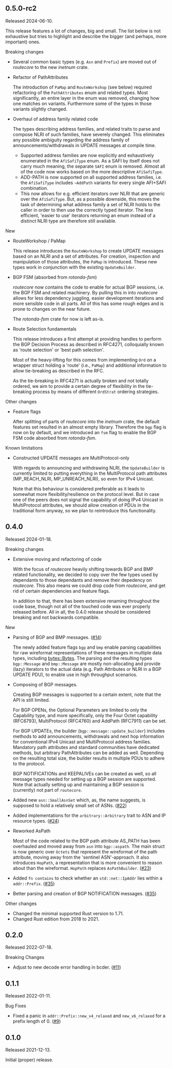 ## 0.5.0-rc2

Released 2024-06-10.

This release features a lot of changes, big and small. The list below is not
exhaustive but tries to highlight and describe the bigger (and perhaps, more
important) ones.


Breaking changes

* Several common basic types (e.g. `Asn` and `Prefix`) are moved out of
  _routecore_ to the new _inetnum_ crate.
 
* Refactor of PathAttributes 

  The introduction of `PaMap` and `RouteWorkshop` (see below) required refactoring
  of the `PathAttributes` enum and related types. Most significantly, an entire
  layer in the enum was removed, changing how one matches on variants.
  Furthermore some of the types in those variants slightly changed.
 
* Overhaul of address family related code
  
  The types describing address families, and related traits to parse and compose
  NLRI of such families, have severely changed. This eliminates any possible
  ambiguity regarding the address family of announcements/withdrawals in UPDATE
  messages at compile time. 
 
    * Supported address families are now explicitly and exhaustively enumerated
      in the `AfiSafiType` enum.  As a SAFI by itself does not carry much meaning,
      the separate `SAFI` enum is removed. Almost all of the code now works
      based on the more descriptive `AfiSafiType`.
    * ADD-PATH is now supported on all supported address families, i.e. the
      `AfiSafiType` includes `~AddPath` variants for every single AFI+SAFI
      combination. 
    * This now allows for e.g. efficient iterators over NLRI that are generic
      over the `AfiSafiType`.
      But, as a possible downside, this moves the task of determining what
      address family a set of NLRI holds to the caller in order to then use the
      correctly typed iterator. The less efficient, 'easier to use' iterators
      returning an enum instead of a distinct NLRI type are therefore still
      available.

New

* RouteWorkshop / PaMap

  This release introduces the `RouteWorkshop` to create UPDATE messages based on
  an NLRI and a set of attributes. For creation, inspection and manipulation of
  those attributes, the `PaMap` is introduced. These new types work in
  conjunction with the existing `UpdateBuilder`.
 
* BGP FSM (absorbed from _rotonda-fsm_)
  
  _routecore_ now contains the code to enable for actual BGP sessions, i.e. the
  BGP FSM and related machinery. By pulling this in into _routecore_ allows for
  less dependency juggling, easier development iterations and more sensible code
  in all parts. All of this has some rough edges and is prone to changes on the
  near future.

  The _rotonda-fsm_ crate for now is left as-is.


* Route Selection fundamentals

  This release introduces a first attempt at providing handles to perform the
  BGP Decision Process as described in RFC4271, colloquially known as 'route
  selection' or 'best path selection'.
  
  Most of the heavy-lifting for this comes from implementing `Ord` on a wrapper
  struct holding a 'route' (i.e., `PaMap`) and additional information to allow
  tie-breaking as described in the RFC.
  
  As the tie-breaking in RFC4271 is actually broken and not totally ordered, we
  aim to provide a certain degree of flexibility in the tie-breaking process by
  means of different `OrdStrat` ordering strategies.


Other changes

* Feature flags

  After splitting of parts of _routecore_ into the _inetnum_ crate, the default
  features set resulted in an almost empty library. Therefore the `bgp` flag is
  now on by default, and we introduced an `fsm` flag to enable the BGP FSM code
  absorbed from _rotonda-fsm_.


Known limitations

* Constructed UPDATE messages are MultiProtocol-only

  With regards to announcing and withdrawing NLRI, the `UpdateBuilder` is currently
  limited to putting everything in the MultiProtocol path attributes
  (MP_REACH_NLRI, MP_UNREACH_NLRI), so even for IPv4 Unicast.
 
  Note that this behaviour is considered preferable as it leads to somewhat more
  flexibility/resilience on the protocol level. But in case one of the peers
  does not signal the capability of doing IPv4 Unicast in MultiProtocol
  attributes, we should allow creation of PDUs in the traditional form anyway,
  so we plan to reintroduce this functionality.


## 0.4.0

Released 2024-01-18.

Breaking changes

* Extensive moving and refactoring of code

  With the focus of _routecore_ heavily shifting towards BGP and BMP related
  functionality, we decided to copy over the few types used by dependants to
  those dependants and remove their depedency on _routecore_. This also means we
  could drop code from _routecore_, and get rid of certain dependencies and
  feature flags.

  In addition to that, there has been extensive renaming throughout the code
  base, though not all of the touched code was ever properly released before.
  All in all, the 0.4.0 release should be considered breaking and not backwards
  compatible.

New

* Parsing of BGP and BMP messages. ([#14])

  The newly added feature flags `bgp` and `bmp` enable parsing capabilities for
  raw wireformat representations of these messages in multiple data types,
  including
  [bytes::Bytes](https://docs.rs/bytes/latest/bytes/struct.Bytes.html). The
  parsing and the resulting types `bgp::Message` and `bmp::Message` are mostly
  non-allocating and provide (lazy) iterators to the actual data (e.g. Path
  Attributes or NLRI in a BGP UPDATE PDU), to enable use in high throughput
  scenarios.
 
* Composing of BGP messages.

  Creating BGP messages is supported to a certain extent, note that the API is
  still limited.

  For BGP OPENs, the Optional Parameters are limited to only the
  Capability type, and more specifically, only the Four Octet capability
  (RFC6793), MultiProtocol (RFC4760) and AddPath (RFC7911) can be set.
  
  For BGP UPDATEs, the builder (`bgp::message::update_builder`) includes methods
  to add announcements, withdrawals and next hop information for conventional
  IPv4 Unicast and MultiProtocol address families. Mandatory path attributes and
  standard communities have dedicated methods, but arbitrary PathAttributes can
  be added as well.  Depending on the resulting total  size, the builder results
  in multiple PDUs to adhere to the protocol.

  BGP NOTIFICATIONs and KEEPALIVEs can be created as well, so all message types
  needed for setting up a BGP session are supported. Note that actually setting
  up and maintaining a BGP session is (currently) not part of `routecore`.

* Added new `asn::SmallAsnSet` which, as, the name suggests, is supposed
  to hold a relatively small set of ASNs. ([#22])

* Added implementations for the `arbitrary::Arbitrary` trait to ASN and IP
  resource types. ([#24])

* Reworked AsPath

  Most of the code related to the BGP path attribute AS_PATH has been overhauled
  and moved away from `asn` into `bgp::aspath`. The main struct is now generic
  over `Octets` that represent the wireformat of the path attribute, moving away
  from the 'sentinel ASN'-approach.
  It also introduces `HopPath`, a representation that is more convenient to
  reason about than the wireformat. `HopPath` replaces `AsPathBuilder`.
  ([#23])

* Added `fn contains` to check whether an `std::net::IpAddr` lies within a
  `addr::Prefix`. ([#35])

* Better parsing and creation of BGP NOTIFICATION messages. ([#35])


Other changes

* Changed the minimal supported Rust version to 1.71.
* Changed Rust edition from 2018 to 2021.

[#14]: https://github.com/NLnetLabs/routecore/pull/14
[#22]: https://github.com/NLnetLabs/routecore/pull/22
[#23]: https://github.com/NLnetLabs/routecore/pull/23
[#24]: https://github.com/NLnetLabs/routecore/pull/24
[#35]: https://github.com/NLnetLabs/routecore/pull/35


## 0.2.0

Released 2022-07-18.

Breaking Changes

* Adjust to new decode error handling in bcder. ([#11])

[#11]: https://github.com/NLnetLabs/routecore/pull/11


## 0.1.1

Released 2022-01-11.

Bug Fixes

* Fixed a panic in `addr::Prefix::new_v4_relaxed` and `new_v6_relaxed` for
  a prefix length of 0. ([#9])

[#9]: https://github.com/NLnetLabs/routecore/pull/9


## 0.1.0

Released 2021-12-13.

Initial (proper) release.

